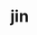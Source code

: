<!--
 * @Author: kingford
 * @Date: 2021-08-04 17:44:00
 * @LastEditTime: 2021-08-05 09:23:56
-->

# jin
